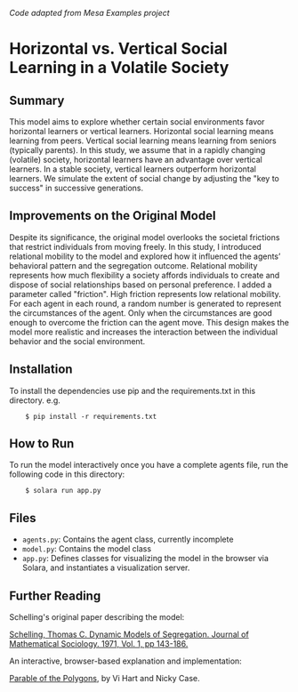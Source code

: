*Code adapted from Mesa Examples project*

# Horizontal vs. Vertical Social Learning in a Volatile Society

## Summary

This model aims to explore whether certain social environments favor horizontal learners or vertical learners. Horizontal social learning means learning from peers. Vertical social learning means learning from seniors (typically parents). In this study, we assume that in a rapidly changing (volatile) society, horizontal learners have an advantage over vertical learners. In a stable society, vertical learners outperform horizontal learners. We simulate the extent of social change by adjusting the "key to success" in successive generations. 


## Improvements on the Original Model

Despite its significance, the original model overlooks the societal frictions that restrict individuals from moving freely. In this study, I introduced relational mobility to the model and explored how it influenced the agents’ behavioral pattern and the segregation outcome. Relational mobility represents how much flexibility a society affords individuals to create and dispose of social relationships based on personal preference. I added a parameter called "friction". High friction represents low relational mobility. For each agent in each round, a random number is generated to represent the circumstances of the agent. Only when the circumstances are good enough to overcome the friction can the agent move. This design makes the model more realistic and increases the interaction between the individual behavior and the social environment. 

## Installation

To install the dependencies use pip and the requirements.txt in this directory. e.g.

```
    $ pip install -r requirements.txt
```

## How to Run

To run the model interactively once you have a complete agents file, run the following code in this directory:

```
    $ solara run app.py
```

## Files

* ``agents.py``: Contains the agent class, currently incomplete
* ``model.py``: Contains the model class
* ``app.py``: Defines classes for visualizing the model in the browser via Solara, and instantiates a visualization server.

## Further Reading

Schelling's original paper describing the model:

[Schelling, Thomas C. Dynamic Models of Segregation. Journal of Mathematical Sociology. 1971, Vol. 1, pp 143-186.](https://www.stat.berkeley.edu/~aldous/157/Papers/Schelling_Seg_Models.pdf)

An interactive, browser-based explanation and implementation:

[Parable of the Polygons](http://ncase.me/polygons/), by Vi Hart and Nicky Case.
